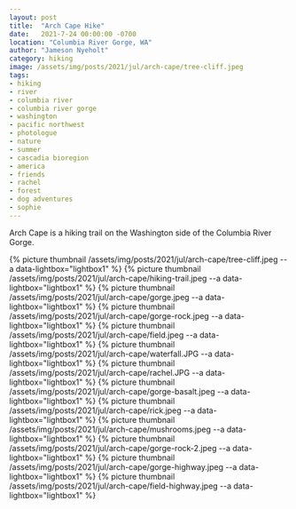 ```yaml
---
layout: post
title:  "Arch Cape Hike"
date:   2021-7-24 00:00:00 -0700
location: "Columbia River Gorge, WA"
author: "Jameson Nyeholt"
category: hiking
image: /assets/img/posts/2021/jul/arch-cape/tree-cliff.jpeg
tags:
- hiking
- river
- columbia river
- columbia river gorge
- washington
- pacific northwest
- photologue
- nature
- summer
- cascadia bioregion
- america
- friends
- rachel
- forest
- dog adventures
- sophie
---
```


Arch Cape is a hiking trail on the Washington side of the Columbia River Gorge.

<!--more-->

{% picture thumbnail /assets/img/posts/2021/jul/arch-cape/tree-cliff.jpeg --a data-lightbox="lightbox1"   %}
{% picture thumbnail /assets/img/posts/2021/jul/arch-cape/hiking-trail.jpeg --a data-lightbox="lightbox1"  %}
{% picture thumbnail /assets/img/posts/2021/jul/arch-cape/gorge.jpeg --a data-lightbox="lightbox1"  %}
{% picture thumbnail /assets/img/posts/2021/jul/arch-cape/gorge-rock.jpeg --a data-lightbox="lightbox1"  %}
{% picture thumbnail /assets/img/posts/2021/jul/arch-cape/field.jpeg --a data-lightbox="lightbox1"  %}
{% picture thumbnail /assets/img/posts/2021/jul/arch-cape/waterfall.JPG --a data-lightbox="lightbox1"  %}
{% picture thumbnail /assets/img/posts/2021/jul/arch-cape/rachel.JPG --a data-lightbox="lightbox1"  %}
{% picture thumbnail /assets/img/posts/2021/jul/arch-cape/gorge-basalt.jpeg --a data-lightbox="lightbox1"  %}
{% picture thumbnail /assets/img/posts/2021/jul/arch-cape/rick.jpeg --a data-lightbox="lightbox1"  %}
{% picture thumbnail /assets/img/posts/2021/jul/arch-cape/mushrooms.jpeg --a data-lightbox="lightbox1"  %}
{% picture thumbnail /assets/img/posts/2021/jul/arch-cape/gorge-rock-2.jpeg --a data-lightbox="lightbox1"  %}
{% picture thumbnail /assets/img/posts/2021/jul/arch-cape/gorge-highway.jpeg --a data-lightbox="lightbox1"  %}
{% picture thumbnail /assets/img/posts/2021/jul/arch-cape/field-highway.jpeg --a data-lightbox="lightbox1"  %}